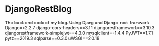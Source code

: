 # DjangoRestBlog
The back end code of my blog. Using Djang and Django-rest-framwork
Django==2.2.7
django-cors-headers==3.1.1
djangorestframework==3.10.3
djangorestframework-simplejwt==4.3.0
mysqlclient==1.4.4
PyJWT==1.7.1
pytz==2019.3
sqlparse==0.3.0
uWSGI==2.0.18
